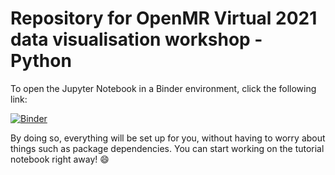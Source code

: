 # Repository for OpenMR Virtual 2021 data visualisation workshop - Python

To open the Jupyter Notebook in a Binder environment, click the following link:

[![Binder](https://mybinder.org/badge_logo.svg)](https://mybinder.org/v2/gh/OpenMRBenelux/openmr2021-dataviz-workshop-python/HEAD?filepath=.%2Fcode%2F)

By doing so, everything will be set up for you, without having to worry about
things such as package dependencies. You can start working on the tutorial
notebook right away! :smile:

